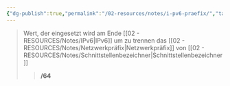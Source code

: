 ```yaml
---
{"dg-publish":true,"permalink":"/02-resources/notes/i-pv6-praefix/","tags":["informatik/netzwerk/ip/ipv6","informatik/netzwerk/subnetting"],"noteIcon":"","updated":"2025-09-10T16:35:22.000+02:00"}
---
```


>Wert, der eingesetzt wird am Ende [[02 - RESOURCES/Notes/IPv6\|IPv6]] um zu trennen das [[02 - RESOURCES/Notes/Netzwerkpräfix\|Netzwerkpräfix]] von [[02 - RESOURCES/Notes/Schnittstellenbezeichner\|Schnittstellenbezeichner]]
>> **/64**
